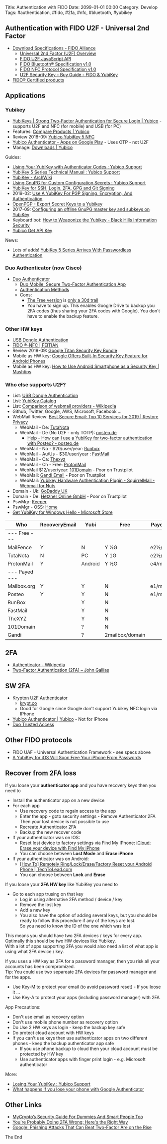 Title:  Authentication with FIDO
Date: 2099-01-01 00:00
Category: Develop
Tags: #authentication, #fido, #2fa, #nfc, #bluetooth, #yubikey

## Authentication with FIDO U2F - Universal 2nd Factor

* [Download Specifications - FIDO Alliance](https://fidoalliance.org/specifications/download/)
    * [Universal 2nd Factor (U2F) Overview](https://fidoalliance.org/specs/fido-u2f-v1.2-ps-20170411/fido-u2f-overview-v1.2-ps-20170411.html)
    * [FIDO U2F JavaScript API](https://fidoalliance.org/specs/fido-u2f-v1.2-ps-20170411/fido-u2f-javascript-api-v1.2-ps-20170411.html)
    * [FIDO Bluetooth® Specification v1.0](https://fidoalliance.org/specs/fido-u2f-v1.2-ps-20170411/fido-u2f-bt-protocol-v1.2-ps-20170411.html)
    * [FIDO NFC Protocol Specification v1.0](https://fidoalliance.org/specs/fido-u2f-v1.2-ps-20170411/fido-u2f-nfc-protocol-v1.2-ps-20170411.html)
    * [U2F Security Key - Buy Guide - FIDO & YubiKey](https://u2f-key.tech/)
* [FIDO® Certified products](https://fidoalliance.org/certification/fido-certified-products/)

## Applications

### Yubikey

* [YubiKeys | Strong Two-Factor Authentication for Secure Login | Yubico](https://www.yubico.com/products/yubikey-hardware/) - supports U2F and NFC (for mobile) and USB (for PC)
* Features: [Compare Products | Yubico](https://www.yubico.com/products/yubikey-hardware/compare-products-series/)
* Review 2018-09: [Yubico YubiKey 5 NFC](https://www.pcmag.com/review/363889/yubico-yubikey-5-nfc)
* [Yubico Authenticator - Apps on Google Play](https://play.google.com/store/apps/details?id=com.yubico.yubioath&hl=en) - Uses OTP - not U2F
* Manage: [Downloads | Yubico](https://www.yubico.com/products/services-software/download/)

Guides:

* [Using Your YubiKey with Authenticator Codes : Yubico Support](https://support.yubico.com/support/solutions/articles/15000006419-using-your-yubikey-with-authenticator-codes)
* [YubiKey 5 Series Technical Manual : Yubico Support](https://support.yubico.com/support/solutions/articles/15000014219-yubikey-5-series-technical-manual)
* [YubiKey - ArchWiki](https://wiki.archlinux.org/index.php/YubiKey)
* [Using GnuPG for Custom Configuration Secrets : Yubico Support](https://support.yubico.com/support/solutions/articles/15000006454-using-gnupg-for-custom-configuration-secrets)
* [YubiKey for SSH, Login, 2FA, GPG and Git Signing](https://ocramius.github.io/blog/yubikey-for-ssh-gpg-git-and-local-login/)
* 2019-02: [Use A YubiKey For PGP Signing, Encryption, And Authentication](https://www.thepolyglotdeveloper.com/2019/02/use-yubikey-pgp-signing-encryption-authentication/)
* [OpenPGP - Export Secret Keys to a Yubikey](https://blog.eleven-labs.com/en/openpgp-secret-keys-yubikey-part-2/)
* 2017-09: [Configuring an offline GnuPG master key and subkeys on YubiKey](https://www.andreagrandi.it/2017/09/30/configuring-offline-gnupg-masterkey-subkeys-on-yubikey/)
* Keyboard bot: [How to Weaponize the Yubikey - Black Hills Information Security](https://www.blackhillsinfosec.com/how-to-weaponize-the-yubikey/)
* [Yubico Get API Key](https://upgrade.yubico.com/getapikey/)

News:

* Lots of adds! [YubiKey 5 Series Arrives With Passwordless Authentication](https://www.tomshardware.com/news/yubikey-5-series-passwordless-authentication,37834.html)

### Duo Authenticator (now Cisco)

* [Duo Authenticator](https://duo.com/pricing)
    * [Duo Mobile: Secure Two-Factor Authentication App](https://duo.com/product/trusted-users/two-factor-authentication/duo-mobile)
    * [Authentication Methods](https://duo.com/product/trusted-users/two-factor-authentication/authentication-methods)
    * Cons:
        * [The Free version](https://duo.com/pricing/duo-free) is [only a 30d trail](https://duo.com/trial)
        * You have to sign up. This enables Google Drive to backup you 2FA codes (thus sharing your 2FA codes with Google). You don't have to enable the backup feature.

### Other HW keys

* [USB Dongle Authentication](https://www.dongleauth.info/dongles/)
* [FIDO ®-NFC | FEITIAN](https://www.ftsafe.com/Products/FIDO/NFC)
* Review 2018-09: [Google Titan Security Key Bundle](https://www.pcmag.com/review/363644/google-titan-security-key-bundle)
* Mobile as HW key: [Google Offers Built-In Security Key Feature for Android Phones](https://www.pcmag.com/news/367713/google-offers-built-in-security-key-feature-for-android-phon)
* Mobile as HW key: [How to Use Android Smartphone as a Security Key | Mashtips](https://mashtips.com/use-android-smartphone-as-security-key/)

### Who else supports U2F?

* List: [USB Dongle Authentication](https://www.dongleauth.info/)
* List: [YubiKey Catalog](https://www.yubico.com/works-with-yubikey/catalog/)
* List: [Comparison of webmail providers - Wikipedia](https://en.wikipedia.org/wiki/Comparison_of_webmail_providers)
* Github, Twitter, Google, AWS, Microsoft, Facebook ...
* WebMail Review: [Best Secure Email: Top 10 Services for 2019 | Restore Privacy](https://restoreprivacy.com/secure-email/)
    * WebMail - De: [TutaNota](https://tutanota.com/security)
    * WebMail - De (No U2F - only TOTP): [posteo.de](https://posteo.de/en/site/features)
        * [Help - How can I use a YubiKey for two-factor authentication with Posteo?  - posteo.de](https://posteo.de/en/help/how-can-i-use-a-yubikey-for-two-factor-authentication-with-posteo)
    * WebMail - No - $20/user/year: [Runbox](https://runbox.com/)
    * WebMail - Au/Us - $30/user/year : [FastMail](https://www.fastmail.com/pricing/)
    * WebMail - Ca: [Thexyz](https://www.thexyz.com/)
    * WebMail - Ch - Free: [ProtonMail](https://protonmail.com/security-details)
    * WebMail $12/user/year: [101Domain](https://www.101domain.com/email_services.htm) - Poor on Trustpilot
    * WebMail: [Gandi Email](https://www.gandi.net/en/domain/email) - Poor on Trustpilot
    * WebMail: [Yubikey Hardware Authentication Plugin - SquirrelMail - Webmail for Nuts](http://squirrelmail.org/plugin_view.php?id=273)
* Domain - Uk: [GoDaddy UK](https://uk.godaddy.com/)
* Domain - De: [Hetzner Online GmbH](https://www.hetzner.com/domainregistration) - Poor on Trustpilot
* PswMgr: [Keeper](SecPasswordMgrs.md)
* PswMgr - OSS: [Home](https://psono.com/)
* [Get YubiKey for Windows Hello - Microsoft Store](https://www.microsoft.com/en-us/p/yubikey-for-windows-hello/9nblggh511m5?SilentAuth=1&wa=wsignin1.0&activetab=pivot:overviewtab)

|Who|RecoveryEmail|Yubi|Free|Payed|iCloud|
|---|---|---|---|---|---|
|--- Free ---|
|MailFence|Y|N|Y ½G|e2½/m||
|TutaNota|N|PC|Y 1G|e2½/m||
|ProtonMail|Y|Android|Y ½G|e4/m|| Also 2FA TOTP
|--- Payed ---|
|Mailbox.org|Y|Y|N|e1/m|100M| Deleted after 60d
|Posteo|Y|Y|N|e1/m|| Also sync IOS Notes
|RunBox||Y|N|||
|FastMail||Y|N|||
|TheXYZ||Y|N|||
|101Domain||?|N|||
|Gandi||?|2mailbox/domain|||

## 2FA

* [Authenticator - Wikipedia](https://en.wikipedia.org/wiki/Authenticator)
* [Two-Factor Authentication (2FA) – John Gallias](https://johngallias.com/two-factor-auth/)

## SW 2FA

* [Krypton U2F Authenticator](https://krypt.co/)
    * [krypt.co](https://github.com/kryptco)
    * Good for Google since Google don't support Yubikey NFC login via IPhone
* [Yubico Authenticator | Yubico](https://www.yubico.com/products/services-software/download/yubico-authenticator/) - Not for IPhone
* [Duo Trusted Access](https://duo.com/)

## Other FIDO protocols

* FIDO UAF - Universal Authentication Framework - see specs above
* [A YubiKey for iOS Will Soon Free Your iPhone From Passwords](https://www.wired.com/story/yubikey-lightning-ios-authentication-passwords/)

## Recover from 2FA loss

If you loose your **authenticator app** and you have recovery keys then you need to  

* Install the authenticator app on a new device
* For each app 
    * Use recovery code to regain access to the app
    * Enter the app - goto security settings - Remove Authenticator 2FA  
    Then your lost device is not possible to use
    * Recreate Authenticator 2FA
    * Backup the new recover code
* If your authenticator was on IOS:
    * Reset lost device to factory settings via Find My IPhone: [iCloud: Erase your device with Find My iPhone](https://support.apple.com/kb/PH2701?locale=en_US)
    * You can choose between **Lost Mode** and **Erase iPhone**
* If your authenticator was on Android:
    * [[How To] Remotely Ring/Lock/Erase/Factory Reset your Android Phone | TechToLead.com](https://www.techtolead.com/how-to-remotely-ringlockerasefactory-reset-your-android-phone/442/)
    * You can choose between **Lock** and **Erase**

If you loose your **2FA HW key** like YubiKey you need to 

* Go to each app trusing on that key
    * Log in using alternative 2FA method / device / key
    * Remove the lost key
    * Add a new key
    * You also have the option of adding several keys, but you should be ready to follow this procedure if any of the keys are lost.  
    So you need to know the ID of the one which was lost

This means you should have two 2FA devices / keys for every app. Optimally this should be two HW devices like Yubikey.  
With a lot of apps supporting 2FA you would also need a list of what app is using what 2FA device / key.  

If you uses a HW key as 2FA for a password manager, then you risk all your accounts has been compromized.  
Tip: You could use two separeate 2FA devices for password manager and for the apps.

* Use Key-M to protect your email (to avoid password reset) - If you loose it ...
* Use Key-A to protect your apps (including password manager) with 2FA

App Precautions:

* Don't use email as recovery option
* Don't use mobile phone number as recovery option
* Do Use 2 HW keys as login - keep the backup key safe
* Do protect cloud account with HW keys
* If you can't use keys then use authenticator apps on two different phones - keep the backup authenticator app safe
    * If you use phone backup to cloud then your cloud account must be protected by HW key
    * Use authenticator apps with finger print login - e.g. Microsoft authenticator

More:

* [Losing Your YubiKey : Yubico Support](https://support.yubico.com/support/solutions/articles/15000006444-losing-your-yubikey)
* [What happens if you lose your phone with Google Authenticator](https://www.reddit.com/r/ethtrader/comments/6vwk7p/what_happens_if_you_lose_your_phone_with_google/)

## Other Links

* [MyCrypto’s Security Guide For Dummies And Smart People Too](https://medium.com/mycrypto/mycryptos-security-guide-for-dummies-and-smart-people-too-ab178299c82e)
* [You're Probably Doing 2FA Wrong: Here's the Right Way](https://www.tomsguide.com/us/2fa-right-way,news-29824.html)
* [Google: Phishing Attacks That Can Beat Two-Factor Are on the Rise](https://www.pcmag.com/news/367026/google-phishing-attacks-that-can-beat-two-factor-are-on-the)
        
The End